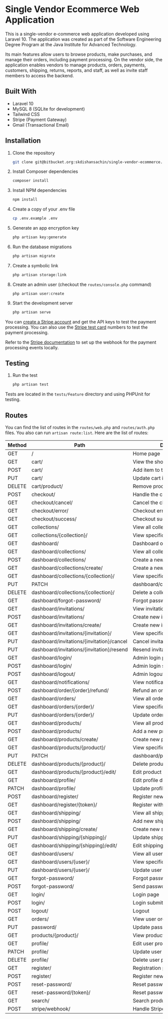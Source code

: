# Single Vendor Ecommerce Web Application

This is a single-vendor e-commerce web application developed using Laravel 10. The application was created as part of the Software Engineering Degree Program at the Java Institute for Advanced Technology.

Its main features allow users to browse products, make purchases, and manage their orders, including payment processing. On the vendor side, the application enables vendors to manage products, orders, payments, customers, shipping, returns, reports, and staff, as well as invite staff members to access the backend.

## Built With

- Laravel 10
- MySQL 8 (SQLite for development)
- Tailwind CSS
- Stripe (Payment Gateway)
- Gmail (Transactional Email)

## Installation

1. Clone the repository
   ```sh
   git clone git@bitbucket.org:skdishansachin/single-vendor-ecommerce.git
   ```

2. Install Composer dependencies
    ```sh
    composer install
    ```

3. Install NPM dependencies
    ```sh
    npm install
    ```

4. Create a copy of your .env file
    ```sh
    cp .env.example .env
    ```

5. Generate an app encryption key
    ```sh
    php artisan key:generate
    ```

6. Run the database migrations
    ```sh
    php artisan migrate
    ```

7. Create a symbolic link
    ```sh
    php artisan storage:link
    ```

8. Create an admin user (checkout the `routes/console.php` command)
    ```
    php artisan user:create
    ```

9. Start the development server
    ```sh
    php artisan serve
    ```

You can [create a Stripe account](https://dashboard.stripe.com/register) and get the API keys to test the payment processing. You can also use the [Stripe test card](https://docs.stripe.com/testing) numbers to test the payment processing.

Refer to the [Stripe documentation](https://docs.stripe.com/webhooks/quickstart) to set up the webhook for the payment processing events locally.

## Testing

1. Run the test
    ```sh
    php artisan test
    ```

Tests are located in the `tests/Feature` directory and using PHPUnit for testing.

## Routes

You can find the list of routes in the `routes/web.php` and `routes/auth.php` files. You also can run `artisan route:list`. Here are the list of routes:

| Method    | Path                                    | Description                                      |
|-----------|-----------------------------------------|--------------------------------------------------|
| GET       | /                                       | Home page                                        |
| GET       | cart/                                   | View the shopping cart                           |
| POST      | cart/                                   | Add item to the cart                             |
| PUT       | cart/                                   | Update cart item                                 |
| DELETE    | cart/product/                           | Remove product from cart                         |
| POST      | checkout/                               | Handle the checkout process                      |
| GET       | checkout/cancel/                        | Cancel the checkout                              |
| GET       | checkout/error/                         | Checkout error page                              |
| GET       | checkout/success/                       | Checkout success page                            |
| GET       | collections/                            | View all collections                             |
| GET       | collections/{collection}/               | View specific collection                         |
| GET       | dashboard/                              | Dashboard overview                               |
| GET       | dashboard/collections/                  | View all collections (admin)                     |
| POST      | dashboard/collections/                  | Create a new collection                          |
| GET       | dashboard/collections/create/           | Create a new collection (form)                   |
| GET       | dashboard/collections/{collection}/     | View specific collection (admin)                 |
| PUT|PATCH  | dashboard/collections/{collection}/     | Update collection details                        |
| DELETE    | dashboard/collections/{collection}/     | Delete a collection                              |
| GET       | dashboard/forgot-password/              | Forgot password form                             |
| GET       | dashboard/invitations/                  | View invitations                                 |
| POST      | dashboard/invitations/                  | Create new invitation                            |
| GET       | dashboard/invitations/create/           | Create new invitation form                       |
| GET       | dashboard/invitations/{invitation}/     | View specific invitation                         |
| PUT       | dashboard/invitations/{invitation}/cancel | Cancel invitation                               |
| PUT       | dashboard/invitations/{invitation}/resend | Resend invitation                               |
| GET       | dashboard/login/                        | Admin login page                                 |
| POST      | dashboard/login/                        | Admin login submit                               |
| POST      | dashboard/logout/                       | Admin logout                                     |
| GET       | dashboard/notifications/                | View notifications                               |
| POST      | dashboard/order/{order}/refund/         | Refund an order                                  |
| GET       | dashboard/orders/                       | View all orders (admin)                          |
| GET       | dashboard/orders/{order}/               | View specific order (admin)                      |
| PUT       | dashboard/orders/{order}/               | Update order (admin)                             |
| GET       | dashboard/products/                     | View all products                                |
| POST      | dashboard/products/                     | Add a new product                                |
| GET       | dashboard/products/create/              | Create new product form                          |
| GET       | dashboard/products/{product}/           | View specific product                            |
| PUT|PATCH  | dashboard/products/{product}/           | Update product details                           |
| DELETE    | dashboard/products/{product}/           | Delete product                                   |
| GET       | dashboard/products/{product}/edit/      | Edit product details                             |
| GET       | dashboard/profile/                      | Edit profile details                             |
| PATCH     | dashboard/profile/                      | Update profile                                   |
| POST      | dashboard/register/                     | Register new user                                |
| GET       | dashboard/register/{token}/             | Register with token                              |
| GET       | dashboard/shipping/                     | View all shipping methods                        |
| POST      | dashboard/shipping/                     | Add new shipping method                          |
| GET       | dashboard/shipping/create/              | Create new shipping method form                  |
| PUT       | dashboard/shipping/{shipping}/          | Update shipping method                           |
| GET       | dashboard/shipping/{shipping}/edit/     | Edit shipping method                             |
| GET       | dashboard/users/                        | View all users (admin)                           |
| GET       | dashboard/users/{user}/                 | View specific user                               |
| PUT       | dashboard/users/{user}/                 | Update user details                              |
| GET       | forgot-password/                        | Forgot password form                             |
| POST      | forgot-password/                        | Send password reset email                        |
| GET       | login/                                  | Login page                                       |
| POST      | login/                                  | Login submit                                     |
| POST      | logout/                                 | Logout                                           |
| GET       | orders/                                 | View user orders                                 |
| PUT       | password/                               | Update password                                  |
| GET       | products/{product}/                     | View product details                             |
| GET       | profile/                                | Edit user profile                                |
| PATCH     | profile/                                | Update user profile                              |
| DELETE    | profile/                                | Delete user profile                              |
| GET       | register/                               | Registration page                                |
| POST      | register/                               | Register new user                                |
| POST      | reset-password/                         | Reset password                                   |
| GET       | reset-password/{token}/                 | Reset password form with token                   |
| GET       | search/                                 | Search products                                  |
| POST      | stripe/webhook/                         | Handle Stripe webhook                            |
